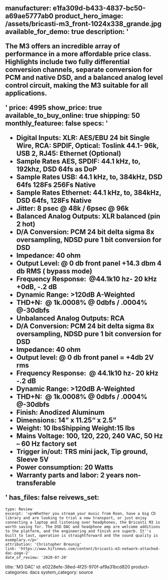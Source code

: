 manufacturer: e1fa309d-b433-4837-bc50-a69ae5777ab0
product_hero_image: /assets/bricasti-m3_front-1024x338_grande.jpg
available_for_demo: true
description: '<p>The M3 offers an incredible array of performance in a more affordable price class. Highlights include two fully differential conversion channels, separate conversion for PCM and native DSD, and a balanced analog level control circuit, making the M3 suitable for all applications.</p>'
price: 4995
show_price: true
available_to_buy_online: true
shipping: 50
monthly_featuree: false
specs: '<ul><li>Digital Inputs: XLR: AES/EBU 24 bit Single Wire, RCA: SPDIF, Optical: Toslink 44.1- 96k, USB 2, RJ45: Ethernet (Optional)<br></li><li>Sample Rates AES, SPDIF: 44.1 kHz, to, 192khz, DSD 64fs as DoP<br></li><li>Sample Rates USB: 44.1 kHz, to, 384kHz, DSD 64fs 128Fs 256Fs Native<br></li><li>Sample Rates Ethernet: 44.1 kHz, to, 384kHz, DSD 64fs, 128Fs Native<br></li><li>Jitter: 8 psec @ 48k / 6psec @ 96k<br></li><li>Balanced Analog Outputs: XLR balanced (pin 2 hot)<br></li><li>D/A Conversion: PCM 24 bit delta sigma 8x oversampling, NDSD pure 1 bit conversion for DSD<br></li><li>Impedance: 40 ohm<br></li><li>Output Level: @ 0 db front panel +14.3 dbm 4 db RMS ( bypass mode)<br></li><li>Frequency Response: &nbsp;@44.1k10 hz- 20 kHz +0dB, -.2 dB<br></li><li>Dynamic Range: &gt;120dB A-Weighted<br></li><li>THD+N: &nbsp;@ 1k.0008% @ 0dbfs / .0004% @-30dbfs<br></li><li>Unbalanced Analog Outputs: RCA<br></li><li>D/A Conversion: PCM 24 bit delta sigma 8x oversampling, NDSD pure 1 bit conversion for DSD<br></li><li>Impedance: 40 ohm<br></li><li>Output level: @ 0 db front panel = +4db 2V rms<br></li><li>Frequency Response: &nbsp;@ 44.1k10 hz- 20 kHz -.2 dB<br></li><li>Dynamic Range: &gt;120dB A-Weighted<br></li><li>THD+N: &nbsp;@ 1k.0008% @ 0dbfs / .0004% @-30dbfs<br></li><li>Finish: Anodized Aluminum<br></li><li>Dimensions: 14” x 11.25“ x 2.5”<br></li><li>Weight: 10 lbsShipping Weight:15 lbs<br></li><li>Mains Voltage: 100, 120, 220, 240 VAC, 50 Hz – 60 Hz factory set<br></li><li>Trigger in/out: TRS mini jack, Tip ground, Sleeve 5V<br></li><li>Power consumption: 20 Watts<br></li><li>Warranty parts and labor: 2 years non-transferable<br></li></ul>'
has_files: false
reivews_set:
  -
    type: Review
    excerpt: '<p>Whether you stream your music from Roon, have a big CD library and are looking to trial a new transport, or just enjoy connecting a laptop and listening over headphones, the Bricasti M3 is worth saving for. The DSD DAC and headphone amp are welcome additions to the platform, and the engineering and finish are superb. It''s built to last, operation is straightforward and the sound quality is exemplary.</p>'
    attribution: 'Christopher Breunig'
    link: 'https://www.hifinews.com/content/bricasti-m3-network-attached-dac-page-2'
    date_of_review: '2020-07-20'
title: 'M3 DAC'
id: e0228efe-38ed-4f25-970f-af9a31bcd820
product-categories: dacs
system_category: source
